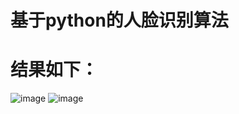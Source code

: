 # 基于python的人脸识别算法
# 结果如下：
![image](https://github.com/Erikfather/PCA-python/blob/master/c3907b5b81421cc2038898081ab49b3.png)
![image](https://github.com/Erikfather/PCA-python/blob/master/5c73c5b03d6b71a747c40a39a53ad59.png)
